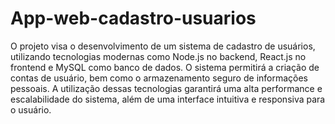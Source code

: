 # App-web-cadastro-usuarios

O projeto visa o desenvolvimento de um sistema de cadastro de usuários, utilizando tecnologias modernas como Node.js no backend, React.js no frontend e MySQL como banco de dados. 
O sistema permitirá a criação de contas de usuário, bem como o armazenamento seguro de informações pessoais. 
A utilização dessas tecnologias garantirá uma alta performance e escalabilidade do sistema, além de uma interface intuitiva e responsiva para o usuário.